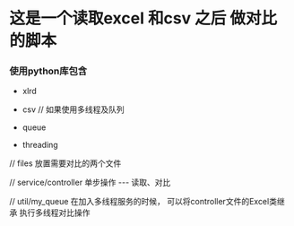 #	这是一个读取excel 和csv 之后 做对比的脚本

### 使用python库包含

* xlrd
* csv
// 如果使用多线程及队列

* queue
* threading


// files  放置需要对比的两个文件

// service/controller  单步操作 --- 读取、对比

// util/my_queue   在加入多线程服务的时候， 可以将controller文件的Excel类继承 执行多线程对比操作



